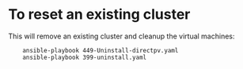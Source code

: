 # To reset an existing cluster

This will remove an existing cluster and cleanup the virtual machines:

```
    ansible-playbook 449-Uninstall-directpv.yaml
    ansible-playbook 399-uninstall.yaml
```

